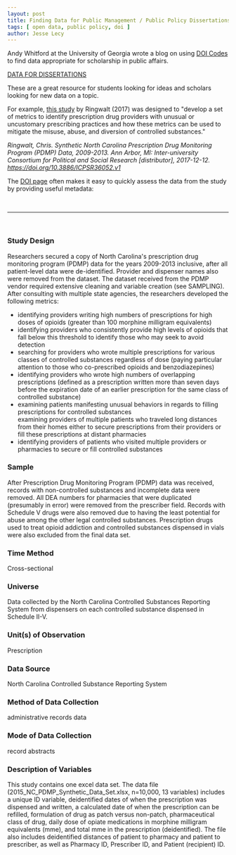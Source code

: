 ```yaml
---
layout: post
title: Finding Data for Public Management / Public Policy Dissertations
tags: [ open data, public policy, doi ]
author: Jesse Lecy
---
```


Andy Whitford at the University of Georgia wrote a blog on using [DOI Codes](https://www.apastyle.org/learn/faqs/what-is-doi) to find data appropriate for scholarship in public affairs. 

[DATA FOR DISSERTATIONS](http://publicmanagementresearch.com/2017/12/18/data-for-dissertations-december-18-2017/)

These are a great resource for students looking for ideas and scholars looking for new data on a topic. 

For example, [this study](https://doi.org/10.3886/ICPSR36129.v1) by Ringwalt (2017) was designed to "develop a set of metrics to identify prescription drug providers with unusual or uncustomary prescribing practices and how these metrics can be used to mitigate the misuse, abuse, and diversion of controlled substances."

*Ringwalt, Chris. Synthetic North Carolina Prescription Drug Monitoring Program (PDMP) Data, 2009-2013. Ann Arbor, MI: Inter-university Consortium for Political and Social Research [distributor], 2017-12-12. https://doi.org/10.3886/ICPSR36052.v1*

The [DOI page](https://doi.org/10.3886/ICPSR36129.v1) often makes it easy to quickly assess the data from the study by providing useful metadata:

<br>

-----

<br>


### Study Design

Researchers secured a copy of North Carolina's prescription drug monitoring program (PDMP) data for the years 2009-2013 inclusive, after all patient-level data were de-identified. Provider and dispenser names also were removed from the dataset. The dataset received from the PDMP vendor required extensive cleaning and variable creation (see SAMPLING). After consulting with multiple state agencies, the researchers developed the following metrics:

* identifying providers writing high numbers of prescriptions for high doses of opioids (greater than 100 morphine milligram equivalents)  
* identifying providers who consistently provide high levels of opioids that fall below this threshold to identify those who may seek to avoid detection  
* searching for providers who wrote multiple prescriptions for various classes of controlled substances regardless of dose (paying particular attention to those who co-prescribed opioids and benzodiazepines)   
* identifying providers who wrote high numbers of overlapping prescriptions (defined as a prescription written more than seven days before the expiration date of an earlier prescription for the same class of controlled substance)  
* examining patients manifesting unusual behaviors in regards to filling prescriptions for controlled substances  
examining providers of multiple patients who traveled long distances from their homes either to secure prescriptions from their providers or fill these prescriptions at distant pharmacies  
* identifying providers of patients who visited multiple providers or pharmacies to secure or fill controlled substances  

### Sample

After Prescription Drug Monitoring Program (PDMP) data was received, records with non-controlled substances and incomplete data were removed. All DEA numbers for pharmacies that were duplicated (presumably in error) were removed from the prescriber field. Records with Schedule V drugs were also removed due to having the least potential for abuse among the other legal controlled substances. Prescription drugs used to treat opioid addiction and controlled substances dispensed in vials were also excluded from the final data set.

### Time Method

Cross-sectional

### Universe

Data collected by the North Carolina Controlled Substances Reporting System from dispensers on each controlled substance dispensed in Schedule II-V.

### Unit(s) of Observation

Prescription

### Data Source

North Carolina Controlled Substance Reporting System

### Method of Data Collection

administrative records data

### Mode of Data Collection

record abstracts

### Description of Variables

This study contains one excel data set. The data file (2015_NC_PDMP_Synthetic_Data_Set.xlsx, n=10,000, 13 variables) includes a unique ID variable, deidentified dates of when the prescription was dispensed and written, a calculated date of when the prescription can be refilled, formulation of drug as patch versus non-patch, pharmaceutical class of drug, daily dose of opiate medications in morphine milligram equivalents (mme), and total mme in the prescription (deidentified). The file also includes deidentified distances of patient to pharmacy and patient to prescriber, as well as Pharmacy ID, Prescriber ID, and Patient (recipient) ID.

